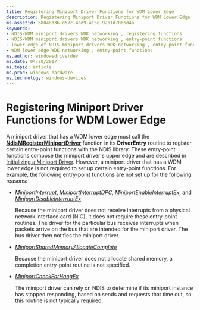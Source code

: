 ```yaml
---
title: Registering Miniport Driver Functions for WDM Lower Edge
description: Registering Miniport Driver Functions for WDM Lower Edge
ms.assetid: 68048d36-d57c-4ad9-a15e-92b1d7866d4a
keywords:
- NDIS-WDM miniport drivers WDK networking , registering functions
- NDIS-WDM miniport drivers WDK networking , entry-point functions
- lower edge of NDIS miniport drivers WDK networking , entry-point functions
- WDM lower edge WDK networking , entry-point functions
ms.author: windowsdriverdev
ms.date: 04/20/2017
ms.topic: article
ms.prod: windows-hardware
ms.technology: windows-devices
---
```


# Registering Miniport Driver Functions for WDM Lower Edge





A miniport driver that has a WDM lower edge must call the [**NdisMRegisterMiniportDriver**](https://msdn.microsoft.com/library/windows/hardware/ff563654) function in its **DriverEntry** routine to register certain entry-point functions with the NDIS library. These entry-point functions compose the miniport driver's upper edge and are described in [Initializing a Miniport Driver](initializing-a-miniport-driver.md). However, a miniport driver that has a WDM lower edge is not required to set up certain entry-point functions. For example, the following entry-point functions are not set up for the following reasons:

-   [*MiniportInterrupt*](https://msdn.microsoft.com/library/windows/hardware/ff559395), [*MiniportInterruptDPC*](https://msdn.microsoft.com/library/windows/hardware/ff559398), [*MiniportEnableInterruptEx*](https://msdn.microsoft.com/library/windows/hardware/ff559380), and [*MiniportDisableInterruptEx*](https://msdn.microsoft.com/library/windows/hardware/ff559375)

    Because the miniport driver does not receive interrupts from a physical network interface card (NIC), it does not require these entry-point routines. The driver for the particular bus receives interrupts when packets arrive on the bus that are intended for the miniport driver. The bus driver then notifies the miniport driver.

-   [*MiniportSharedMemoryAllocateComplete*](https://msdn.microsoft.com/library/windows/hardware/ff559446)

    Because the miniport driver does not allocate shared memory, a completion entry-point routine is not specified.

-   [*MiniportCheckForHangEx*](https://msdn.microsoft.com/library/windows/hardware/ff559346)

    The miniport driver can rely on NDIS to determine if its miniport instance has stopped responding, based on sends and requests that time out, so this routine is not typically required.

 

 





